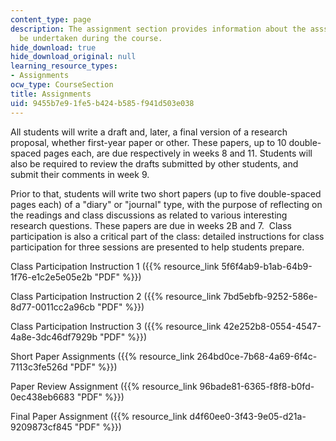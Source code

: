 ```yaml
---
content_type: page
description: The assignment section provides information about the asssignments to
  be undertaken during the course.
hide_download: true
hide_download_original: null
learning_resource_types:
- Assignments
ocw_type: CourseSection
title: Assignments
uid: 9455b7e9-1fe5-b424-b585-f941d503e038
---
```


All students will write a draft and, later, a final version of a research proposal, whether first-year paper or other. These papers, up to 10 double-spaced pages each, are due respectively in weeks 8 and 11. Students will also be required to review the drafts submitted by other students, and submit their comments in week 9.

Prior to that, students will write two short papers (up to five double-spaced pages each) of a "diary" or "journal" type, with the purpose of reflecting on the readings and class discussions as related to various interesting research questions. These papers are due in weeks 2B and 7.  Class participation is also a critical part of the class: detailed instructions for class participation for three sessions are presented to help students prepare.

Class Participation Instruction 1 ({{% resource_link 5f6f4ab9-b1ab-64b9-1f76-e1c2e5e05e2b "PDF" %}})

Class Participation Instruction 2 ({{% resource_link 7bd5ebfb-9252-586e-8d77-0011cc2a96cb "PDF" %}})

Class Participation Instruction 3 ({{% resource_link 42e252b8-0554-4547-4a8e-3dc46df7929b "PDF" %}})

Short Paper Assignments ({{% resource_link 264bd0ce-7b68-4a69-6f4c-7113c3fe526d "PDF" %}})

Paper Review Assignment ({{% resource_link 96bade81-6365-f8f8-b0fd-0ec438eb6683 "PDF" %}})

Final Paper Assignment ({{% resource_link d4f60ee0-3f43-9e05-d21a-9209873cf845 "PDF" %}})